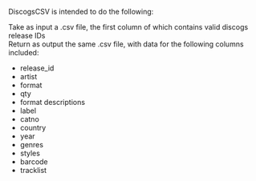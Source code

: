 DiscogsCSV is intended to do the following:

Take as input a .csv file, the first column of which contains valid discogs release IDs  
Return as output the same .csv file, with data for the following columns included:

- release_id
- artist
- format
- qty
- format descriptions
- label
- catno
- country
- year
- genres
- styles
- barcode
- tracklist

